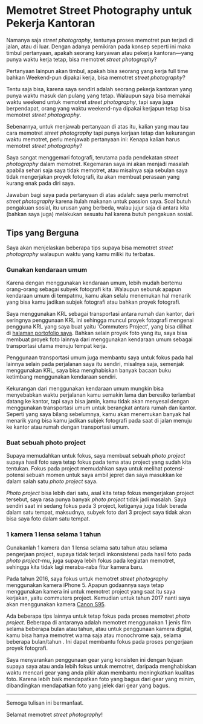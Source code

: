 # Memotret Street Photography untuk Pekerja Kantoran

Namanya saja *street photography*, tentunya proses memotret pun terjadi di jalan, atau di luar. Dengan adanya pemikiran pada konsep seperti ini maka timbul pertanyaan, apakah seorang karyawan atau pekerja kantoran—yang punya waktu kerja tetap, bisa memotret *street photography*? 

Pertanyaan lainpun akan timbul, apakah bisa seorang yang kerja full time bahkan Weekend-pun dipakai kerja, bisa memotret *street photography*?

Tentu saja bisa, karena saya sendiri adalah seorang pekerja kantoran yang punya waktu masuk dan pulang yang tetap. Walaupun saya bisa memakai waktu weekend untuk memotret *street photography*, tapi saya juga berpendapat, orang yang waktu weekend-nya dipakai kerjapun tetap bisa memotret *street photography*.

Sebenarnya, untuk menjawab pertanyaan di atas itu, kalian yang mau tau cara memotret *street photography* tapi punya kerjaan tetap dan kekurangan waktu memotret, perlu menjawab pertanyaan ini: Kenapa kalian harus memotret *street photography*? 

Saya sangat menggemari fotografi, terutama pada pendekatan *street photography* dalam memotret. Kegemaran saya ini akan menjadi masalah apabila sehari saja saya tidak memotret, atau misalnya saja sebulan saya tidak mengerjakan proyek fotografi, itu akan membuat perasaan yang kurang enak pada diri saya. 

Jawaban bagi saya pada pertanyaan di atas adalah: saya perlu memotret *street photography* karena itulah makanan untuk passion saya. Soal butuh pengakuan sosial, itu urusan yang berbeda, walau jujur saja di antara kita (bahkan saya juga) melakukan sesuatu hal karena butuh pengakuan sosial.

## Tips yang Berguna

Saya akan menjelaskan beberapa tips supaya bisa memotret *street photography* walaupun waktu yang kamu miliki itu terbatas.

### Gunakan kendaraan umum

Karena dengan menggunakan kendaraan umum, lebih mudah bertemu orang-orang sebagai subyek fotografi kita. Walaupun seburuk apapun kendaraan umum di tempatmu, kamu akan selalu menemukan hal menarik yang bisa kamu jadikan subjek fotografi atau bahkan proyek fotografi.

Saya menggunakan KRL sebagai transportasi antara rumah dan kantor, dari seringnya penggunaan KRL ini sehingga muncul proyek fotografi mengenai pengguna KRL yang saya buat yaitu 'Commuters Project', yang bisa dilihat di [halaman portofolio saya](http://8megapiksel.com). Bahkan selain proyek foto yang itu, saya bisa membuat proyek foto lainnya dari menggunakan kendaraan umum sebagai transportasi utama menuju tempat kerja.

Penggunaan transportasi umum juga membantu saya untuk fokus pada hal lainnya selain pada perjalanan saya itu sendiri, misalnya saja, semenjak menggunakan KRL, saya bisa menghabiskan banyak bacaan buku ketimbang menggunakan kendaraan sendiri.

Kekurangan dari menggunakan kendaraan umum mungkin bisa menyebabkan waktu perjalanan kamu semakin lama dan beresiko terlambat datang ke kantor, tapi saya bisa jamin, kamu tidak akan menyesal dengan menggunakan transportasi umum untuk berangkat antara rumah dan kantor. Seperti yang saya bilang sebelumnya, kamu akan menemukan banyak hal menarik yang bisa kamu jadikan subjek fotografi pada saat di jalan menuju ke kantor atau rumah dengan transportasi umum.

### Buat sebuah photo project

Supaya memudahkan untuk fokus, saya membuat sebuah *photo project* supaya hasil foto saya tetap fokus pada tema atau project yang sudah kita tentukan. Fokus pada project memudahkan saya untuk melihat potensi-potensi sebuah momen untuk saya ambil jepret dan saya masukkan ke dalam salah satu *photo project* saya. 

*Photo project* bisa lebih dari satu, asal kita tetap fokus mengerjakan project tersebut, saya rasa punya banyak *photo project* tidak jadi masalah. Saya sendiri saat ini sedang fokus pada 3 project, ketiganya juga tidak berada dalam satu tempat, maksudnya, subyek foto dari 3 project saya tidak akan bisa saya foto dalam satu tempat.

### 1 kamera 1 lensa selama 1 tahun

Gunakanlah 1 kamera dan 1 lensa selama satu tahun atau selama pengerjaan project, supaya tidak terjadi inkonsistensi pada hasil foto pada *photo project*-mu, juga supaya lebih fokus pada kegiatan memotret, sehingga kita tidak lagi meraba-raba fitur kamera baru.

Pada tahun 2016, saya fokus untuk memotret *street photography* menggunakan kamera iPhone 5. Apapun godaannya saya tetap menggunakan kamera ini untuk memotret project yang saat itu saya kerjakan, yaitu commuters project. Kemudian untuk tahun 2017 nanti saya akan menggunakan kamera [Canon S95](http://8megapiksel.com/blog/2016/review-canon-s95-untuk-street-photography/).

Ada beberapa tips lainnya untuk tetap fokus pada proses memotret *photo project*. Beberapa di antaranya adalah memotret menggunakan 1 jenis film selama beberapa bulan atau tahun, atau untuk penggunaan kamera digital, kamu bisa hanya memotret warna saja atau monochrome saja, selama beberapa bulan/tahun . Ini dapat membantu fokus pada proses pengerjaan proyek fotografi. 

Saya menyarankan penggunaan gear yang konsisten ini dengan tujuan supaya saya atau anda lebih fokus untuk memotret, daripada menghabiskan waktu mencari gear yang anda pikir akan membantu meningkatkan kualitas foto. Karena lebih baik mendapatkan foto yang bagus dari gear yang minim, dibandingkan mendapatkan foto yang jelek dari gear yang bagus.

---

Semoga tulisan ini bermanfaat.

Selamat memotret *street photography*!
